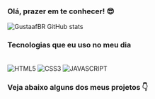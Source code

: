 
### Olá, prazer em te conhecer! 😎

![GustaafBR GitHub stats](https://github-readme-stats.vercel.app/api?username=GustaafBR&show_icons=true&theme=tokyonight)

### Tecnologias que eu uso no meu dia

<div style="display: inline-block;"><br/>
    <img align="center" alt="HTML5" src="https://img.shields.io/badge/HTML5-E34F26?style=for-the-badge&logo=html5&logoColor=white">
    <img align="center" alt="CSS3" src="https://img.shields.io/badge/CSS3-1572B6?style=for-the-badge&logo=css3&logoColor=white">
    <img align="center" alt="JAVASCRIPT" src="https://img.shields.io/badge/JavaScript-F7DF1E?style=for-the-badge&logo=javascript&logoColor=black">
</div>

### Veja abaixo alguns dos meus projetos 👇
